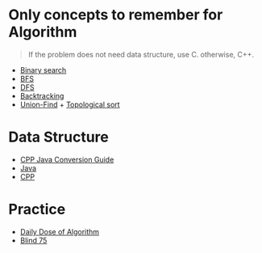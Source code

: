 # Only concepts to remember for Algorithm
> If the problem does not need data structure, use C. otherwise, C++.
- [Binary search](https://github.com/YeonguChoe/Binary-search)
- [BFS](https://github.com/YeonguChoe/BFS)
- [DFS](https://github.com/YeonguChoe/DFS)
- [Backtracking](https://github.com/YeonguChoe/Backtracking)
- [Union-Find](https://github.com/YeonguChoe/Union-Find) + [Topological sort](https://github.com/YeonguChoe/Topological-sort)


# Data Structure
- [CPP Java Conversion Guide](https://github.com/YeonguChoe/CPP-Java-Conversion-Guide/blob/main/CPP%20Java%20Conversion%20Guide.pdf)
- [Java](https://github.com/YeonguChoe/JAVA-Technology/tree/main/DSA/Built-in%20Data%20structure)
- [CPP](https://github.com/YeonguChoe/CPP-Note/tree/main/DSA/Built-in%20Data%20structure)

# Practice
- [Daily Dose of Algorithm](https://github.com/YeonguChoe/Daily-Dose-of-Algorithm)
- [Blind 75](https://github.com/YeonguChoe/Blind75)
